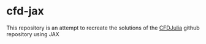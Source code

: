 # cfd-jax
This repository is an attempt to recreate the solutions of the [CFDJulia](https://github.com/surajp92/CFD_Julia) github repository using JAX